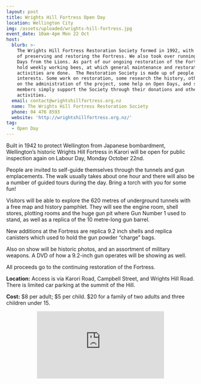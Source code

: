 ```yaml
---
layout: post
title: Wrights Hill Fortress Open Day
location: Wellington City
img: /assets/uploaded/wrights-hill-fortress.jpg
event_date: 10am-4pm Mon 22 Oct
host:
  blurb: >-
    The Wrights Hill Fortress Restoration Society formed in 1992, with the aim
    of preserving and restoring the Fortress. We also took over running the Open
    Days from the Lions. As part of our ongoing restoration of the Fortress, we
    hold weekly working bees, at which general maintenance and restoration
    activities are done.  The Restoration Society is made up of people with many
    interests. Some work on restoration, some research the history, others work
    on the administration of the project, some help on Open Days, and some
    members simply support the Society through their donations and other
    activities.
  email: contact@wrightshillfortress.org.nz
  name: The Wrights Hill Fortress Restoration Society
  phone: 04 476 8593
  website: 'http://wrightshillfortress.org.nz/'
tag:
  - Open Day
---
```

Built in 1942 to protect Wellington from Japanese bombardment, Wellington’s historic Wrights Hill Fortress in Karori will be open for public inspection again on Labour Day, Monday October 22nd.

People are invited to self-guide themselves through the tunnels and gun emplacements. The walk usually takes about one hour and there will also be a number of guided tours during the day. Bring a torch with you for some fun!

Visitors will be able to explore the 620 metres of underground tunnels with a free map and history pamphlet. They will see the engine room, shell stores, plotting rooms and the huge gun pit where Gun Number 1 used to stand, as well as a replica of the 10 metre-long gun barrel.

New additions at the Fortress are replica 9.2 inch shells and replica canisters which used to hold the gun powder “charge” bags.

Also on show will be historic photos, and an assortment of military weapons. A DVD of how a 9.2-inch gun operates will be showing as well.

All proceeds go to the continuing restoration of the Fortress. 

**Location:** Access is via Karori Road, Campbell Street, and Wrights Hill Road. There is limited car parking at the summit of the Hill.

**Cost:** $8 per adult; $5 per child. $20 for a family of two adults and three children under 15.

<center><iframe src="https://www.facebook.com/plugins/page.php?href=https%3A%2F%2Fwww.facebook.com%2Fwrightshillfortress%2F&tabs=header&width=340&height=180&small_header=false&adapt_container_width=true&hide_cover=false&show_facepile=true&appId" width="340" height="180" style="border:none;overflow:hidden" scrolling="no" frameborder="0" allowTransparency="true" allow="encrypted-media"></iframe></center>
